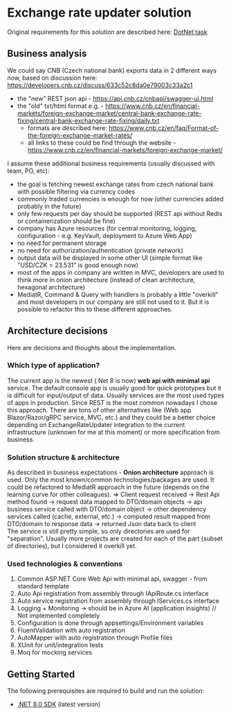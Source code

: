 # Exchange rate updater solution

Original requirements for this solution are described here: [DotNet task](../DotNet.md)

## Business analysis
We could say CNB (Czech national bank) exports data in 2 different ways now, based on discussion here: https://developers.cnb.cz/discuss/633c52c8da0e79003c33a2c1
* the "new" REST json api - https://api.cnb.cz/cnbapi/swagger-ui.html
* the "old" txt/html format e.g. - https://www.cnb.cz/en/financial-markets/foreign-exchange-market/central-bank-exchange-rate-fixing/central-bank-exchange-rate-fixing/daily.txt
  * formats are described here: https://www.cnb.cz/en/faq/Format-of-the-foreign-exchange-market-rates/
  * all links to these could be find through the website - https://www.cnb.cz/en/financial-markets/foreign-exchange-market/

I assume these additional business requirements (usually discussed with team, PO, etc):
  - the goal is fetching newest exchange rates from czech national bank with possible filtering via currency codes
  - commonly traded currencies is enough for now (other currencies added probably in the future)
  - only few requests per day should be supported (REST api without Redis or containerization should be fine)
  - company has Azure resources (for central monitoring, logging, configuration - e.g. KeyVault, deployment to Azure Web App)
  - no need for permanent storage
  - no need for authorization/authentication (private network)
  - output data will be displayed in some other UI (simple format like "USD/CZK = 23.531" is good enough now)
  - most of the apps in company are written in MVC, developers are used to think more in onion architecture (instead of clean architecture, hexagonal architecture)
  - MediatR, Command & Query with handlers is probably a little "overkill" and most developers in our company are still not used to it. But it is possible to refactor this to these different approaches.

## Architecture decisions

Here are decisions and thoughts about the implementation.

### Which type of application?

The current app is the newest (.Net 8 is now) **web api with minimal api** service. The default console app is usually good for quick prototypes but it is difficult for input/output of data. Usually services are the most used types of apps in production. Since REST is the most common nowadays I chose this approach. 
There are tons of other alternatives like (Web app Blazor/Razor/gRPC service, MVC, etc.) and they could be a better choice depending on ExchangeRateUpdater integration to the current infrastructure (unknown for me at this moment) or more specification from business. 

### Solution structure & architecture

As described in business expectations - **Onion architecture** approach is used. Only the most known/common technologies/packages are used. It could be refactored to MediatR approach in the future (depends on the learning curve for other colleagues).
  => Client request received -> Rest Api method found -> request data mapped to DTO/domain objects -> api business service called with DTO/domain object -> other dependency services called (cache, external, etc.) -> computed result mapped from DTO/domain to response data -> returned Json data back to client     
The service is still pretty simple, so only directories are used for "separation". Usually more projects are created for each of the part (subset of directories), but I considered it overkill yet.   

### Used technologies & conventions

1. Common ASP.NET Core Web Api with minimal api, swagger - from standard template
1. Auto Api registration from assembly through IApiRoute.cs interface
1. Auto service registration from assembly through IServices.cs interface
1. Logging + Monitoring -> should be in Azure AI (application insights) // Not implemented completely
1. Configuration is done through appsettings/Environment variables
1. FluentValidation with auto registration
1. AutoMapper with auto registration through Profile files
1. XUnit for unit/integration tests
1. Moq for mocking services

## Getting Started

The following prerequisites are required to build and run the solution:

- [.NET 8.0 SDK](https://dotnet.microsoft.com/download/dotnet/8.0) (latest version)